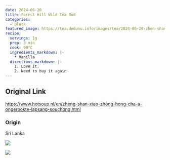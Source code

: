 ```yaml
---
date: 2024-06-20
title: Forest Hill Wild Tea Rod
categories:
  - Black
featured_image: https://tea.dedunu.info/images/tea/2024-06-20-zhen-shan-xiao-zhong-a-1.jpeg
recipe:
  servings: 1g
  prep: 3 min
  cook: 90°C
  ingredients_markdown: |-
    * Vanilla
  directions_markdown: |-
    1. Love it.
    2. Need to buy it again
---
```


## Original Link

<https://www.hotsoup.nl/en/zheng-shan-xiao-zhong-hong-cha-a-ongerookte-lapsang-souchong.html>

### Origin

Sri Lanka

![](https://tea.dedunu.info/images/tea/2024-06-20-zhen-shan-xiao-zhong-a-2.jpeg)

![](https://tea.dedunu.info/images/tea/2024-06-20-zhen-shan-xiao-zhong-a-3.jpeg)
